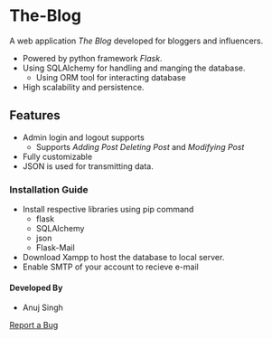 # The-Blog #
A web application *The Blog* developed for bloggers and influencers.
* Powered by python framework *Flask*.
* Using SQLAlchemy for handling and manging the database.
  * Using ORM tool for interacting database
* High scalability and persistence.

## Features ##
* Admin login and logout supports
  * Supports *Adding Post* *Deleting Post* and *Modifying Post*
* Fully customizable 
* JSON is used for transmitting data.

### Installation Guide ###
* Install respective libraries using pip command
  * flask
  * SQLAlchemy
  * json
  * Flask-Mail
* Download Xampp to host the database to local server.
* Enable SMTP of your account to recieve e-mail

#### Developed By ####
* Anuj Singh

 [Report a Bug](https://github.com/JackCompass/The-Blog/issues/new)
